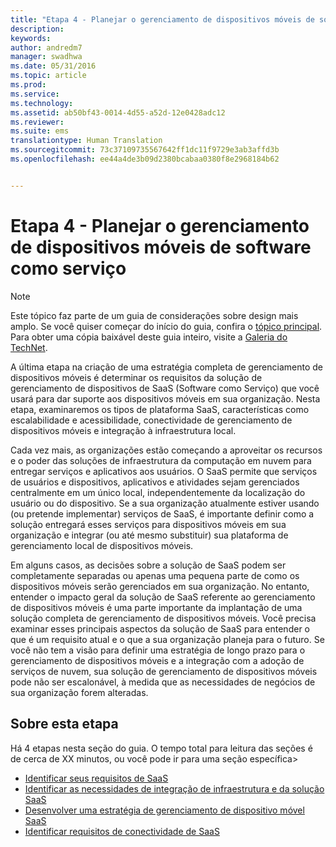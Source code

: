 ```yaml
---
title: "Etapa 4 - Planejar o gerenciamento de dispositivos móveis de software como serviço"
description: 
keywords: 
author: andredm7
manager: swadhwa
ms.date: 05/31/2016
ms.topic: article
ms.prod: 
ms.service: 
ms.technology: 
ms.assetid: ab50bf43-0014-4d55-a52d-12e0428adc12
ms.reviewer: 
ms.suite: ems
translationtype: Human Translation
ms.sourcegitcommit: 73c37109735567642ff1dc11f9729e3ab3affd3b
ms.openlocfilehash: ee44a4de3b09d2380bcabaa0380f8e2968184b62


---
```


# Etapa 4 - Planejar o gerenciamento de dispositivos móveis de software como serviço

>[!NOTE]
>Este tópico faz parte de um guia de considerações sobre design mais amplo. Se você quiser começar do início do guia, confira o [tópico principal](mdm-design-considerations-guide.md). Para obter uma cópia baixável deste guia inteiro, visite a [Galeria do TechNet](https://gallery.technet.microsoft.com/Mobile-Device-Management-7d401582).

A última etapa na criação de uma estratégia completa de gerenciamento de dispositivos móveis é determinar os requisitos da solução de gerenciamento de dispositivos de SaaS (Software como Serviço) que você usará para dar suporte aos dispositivos móveis em sua organização. Nesta etapa, examinaremos os tipos de plataforma SaaS, características como escalabilidade e acessibilidade, conectividade de gerenciamento de dispositivos móveis e integração à infraestrutura local.

Cada vez mais, as organizações estão começando a aproveitar os recursos e o poder das soluções de infraestrutura da computação em nuvem para entregar serviços e aplicativos aos usuários. O SaaS permite que serviços de usuários e dispositivos, aplicativos e atividades sejam gerenciados centralmente em um único local, independentemente da localização do usuário ou do dispositivo. Se a sua organização atualmente estiver usando (ou pretende implementar) serviços de SaaS, é importante definir como a solução entregará esses serviços para dispositivos móveis em sua organização e integrar (ou até mesmo substituir) sua plataforma de gerenciamento local de dispositivos móveis. 

Em alguns casos, as decisões sobre a solução de SaaS podem ser completamente separadas ou apenas uma pequena parte de como os dispositivos móveis serão gerenciados em sua organização. No entanto, entender o impacto geral da solução de SaaS referente ao gerenciamento de dispositivos móveis é uma parte importante da implantação de uma solução completa de gerenciamento de dispositivos móveis. </para><para>Você precisa examinar esses principais aspectos da solução de SaaS para entender o que é um requisito atual e o que a sua organização planeja para o futuro. Se você não tem a visão para definir uma estratégia de longo prazo para o gerenciamento de dispositivos móveis e a integração com a adoção de serviços de nuvem, sua solução de gerenciamento de dispositivos móveis pode não ser escalonável, à medida que as necessidades de negócios de sua organização forem alteradas.

## Sobre esta etapa

Há 4 etapas nesta seção do guia. O tempo total para leitura das seções é de cerca de XX minutos, ou você pode ir para uma seção específica>

- [Identificar seus requisitos de SaaS](mdm-identify-saas-requirements.md)
- [Identificar as necessidades de integração de infraestrutura e da solução SaaS](mdm-identify-saas-solution-infrastructure-integration-needs.md)
- [Desenvolver uma estratégia de gerenciamento de dispositivo móvel SaaS](mdm-develop-saas-mdm-strategy.md)
- [Identificar requisitos de conectividade de SaaS](mdm-identify-saas-connectivity-requirements.md)


<!--HONumber=Jul16_HO3-->


